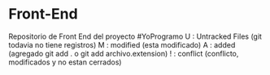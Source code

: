 # Front-End
Repositorio de Front End del proyecto #YoProgramo
U : Untracked Files (git todavia no tiene registros)
M : modified (esta modificado)
A : added (agregado git add . o git add archivo.extension)
! : conflict (conflicto, modificados y no estan cerrados)